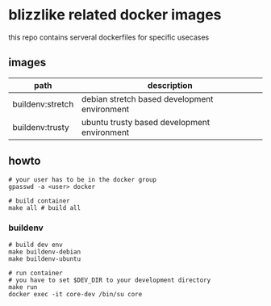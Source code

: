 # blizzlike related docker images

this repo contains serveral dockerfiles for specific usecases

## images

| path             | description                                  |
| ---------------- | -------------------------------------------- |
| buildenv:stretch | debian stretch based development environment |
| buildenv:trusty  | ubuntu trusty based development environment  |

## howto

    # your user has to be in the docker group
    gpasswd -a <user> docker

    # build container
    make all # build all

### buildenv

    # build dev env
    make buildenv-debian
    make buildenv-ubuntu

    # run container
    # you have to set $DEV_DIR to your development directory
    make run
    docker exec -it core-dev /bin/su core
